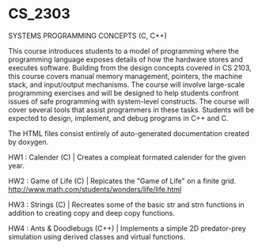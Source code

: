 # CS_2303
SYSTEMS PROGRAMMING CONCEPTS (C, C++)

This course introduces students to a model of programming where the programming language exposes details of how the hardware stores and executes software. Building from the design concepts covered in CS 2103, this course covers manual memory management, pointers, the machine stack, and input/output mechanisms. The course will involve large-scale programming exercises and will be designed to help students confront issues of safe programming with system-level constructs. The course will cover several tools that assist programmers in these tasks. Students will be expected to design, implement, and debug programs in C++ and C.

The HTML files consist entirely of auto-generated documentation created by doxygen.

HW1 : Calender (C) | 
Creates a compleat formated calender for the given year.

HW2 : Game of Life (C) | 
Repicates the "Game of Life" on a finite grid. http://www.math.com/students/wonders/life/life.html

HW3 : Strings (C) | 
Recreates some of the basic str and strn functions in addition to creating copy and deep copy functions. 

HW4 : Ants & Doodlebugs (C++) | 
Implements a simple 2D predator-prey simulation using derived classes and virtual functions.

